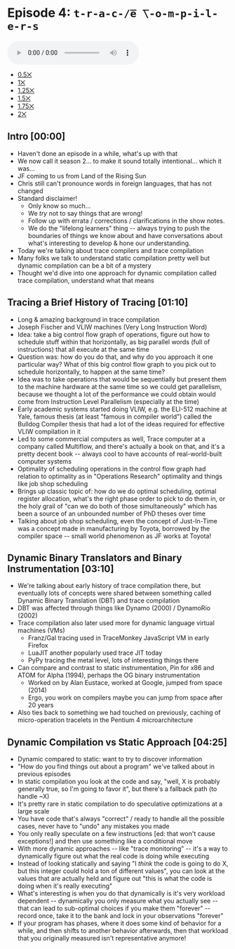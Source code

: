# Episode 4: `t-r-a-c-/e̅ ̅\-o-m-p-i-l-e-r-s`

<audio id="audioplayer" src="https://traffic.libsyn.com/secure/tlbhit/tlbhit4.mp3" controls="controls" class="podcast-audio" preload="auto"></audio><div class="playback-rate-controls"><ul><li><a href="#" onclick="setPlaybackSpeed(0.5)">0.5⨉</a></li><li><a href="#" onclick="setPlaybackSpeed(1)">1⨉</a></li><li><a href="#" onclick="setPlaybackSpeed(1.25)">1.25⨉</a></li><li><a href="#" onclick="setPlaybackSpeed(1.5)">1.5⨉</a></li><li><a href="#" onclick="setPlaybackSpeed(1.75)">1.75⨉</a></li><li><a href="#" onclick="setPlaybackSpeed(2)">2⨉</a></li></ul></div>

## Intro [00:00]

* Haven't done an episode in a while, what's up with that
* We now call it season 2... to make it sound totally intentional... which it was...
* JF coming to us from Land of the Rising Sun
* Chris still can't pronounce words in foreign languages, that has not changed
* Standard disclaimer!
  * Only know so much...
  * We *try* not to say things that are wrong!
  * Follow up with errata / corrections / clarifications in the show notes.
  * We do the "lifelong learners" thing -- always trying to push the boundaries of things we know about and have conversations about what's interesting to develop & hone our understanding.
* Today we're talking about trace compilers and trace compilation
* Many folks we talk to understand static compilation pretty well but dynamic compilation can be a bit of a mystery
* Thought we'd dive into one approach for dynamic compilation called trace compilation, understand what that means

## Tracing a Brief History of Tracing [01:10]

* Long & amazing background in trace compilation
* Joseph Fischer and VLIW machines (Very Long Instruction Word)
* Idea: take a big control flow graph of operations, figure out how to schedule stuff within that horizontally, as big parallel words (full of instructions) that all execute at the same time
* Question was: how do you do that, and why do you approach it one particular way? What of this big control flow graph to you pick out to schedule horizontally, to happen at the same time?
* Idea was to take operations that would be sequentially but present them to the machine hardware at the same time so we could get parallelism, because we thought a lot of the performance we could obtain would come from Instruction Level Parallelism (especially at the time)
* Early academic systems started doing VLIW, e.g. the ELI-512 machine at Yale, famous thesis (at least "famous in compiler world") called the Bulldog Compiler thesis that had a lot of the ideas required for effective VLIW compilation in it
* Led to some commercial computers as well, Trace computer at a company called Multiflow, and there's actually a book on that, and it's a pretty decent book -- always cool to have accounts of real-world-built computer systems
* Optimality of scheduling operations in the control flow graph had relation to optimality as in "Operations Research" optimality and things like job shop scheduling
* Brings up classic topic of: how do we do optimal scheduling, optimal register allocation, what's the right phase order to pick to do them in, or the holy grail of "can we do both of those simultaneously" which has been a source of an unbounded number of PhD theses over time
* Talking about job shop scheduling, even the concept of Just-In-Time was a concept made in manufacturing by Toyota, borrowed by the compiler space -- small world phenomenon as JF works at Toyota!

## Dynamic Binary Translators and Binary Instrumentation [03:10]

* We're talking about early history of trace compilation there, but eventually lots of concepts were shared between something called Dynamic Binary Translation (DBT) and trace compilation
* DBT was affected through things like Dynamo (2000) / DynamoRio (2002)
* Trace compilation also later used more for dynamic language virtual machines (VMs)
  * Franz/Gal tracing used in TraceMonkey JavaScript VM in early Firefox
  * LuaJIT another popularly used trace JIT today
  * PyPy tracing the metal level, lots of interesting things there
* Can compare and contrast to static instrumentation, Pin for x86 and ATOM for Alpha (1994), perhaps the OG binary instrumentation
  * Worked on by Alan Eustace, worked at Google, jumped from space (2014)
  * Ergo, you work on compilers maybe you can jump from space after 20 years
* Also ties back to something we had touched on previously, caching of micro-operation tracelets in the Pentium 4 microarchitecture

## Dynamic Compilation vs Static Approach [04:25]

* Dynamic compared to static: want to try to discover information
* "How do you find things out about a program" we've talked about in previous episodes
* In static compilation you look at the code and say, "well, X is probably
  generally true, so I'm going to favor it", but there's a fallback path (to
  handle ~X)
* It's pretty rare in static compilation to do speculative optimizations at a large scale
* You have code that's always "correct" / ready to handle all the possible
  cases, never have to "undo" any mistakes you made
* You only really speculate on a few instructions [ed: that won't cause
  exceptions!] and then use something like a conditional move
* With more dynamic approaches -- like "trace monitoring" -- it's a way to dynamically figure out what the real code is doing while executing
* Instead of looking statically and saying "I *think* the code is going to do
  X, but this integer could hold a ton of different values", you can look at
  the values that are actually held and figure out "this is what the code is
  doing when it's really executing"
* What's interesting is when you do that dynamically is it's very workload
  dependent -- dynamically you only measure what you
  actually see -- that can lead to sub-optimal choices if you make them
  "forever" -- record once, take it to the bank and lock in your observations
  "forever"
* If your program has phases, where it does some kind of behavior for a
  while, and then shifts to another behavior afterwards, then that workload
  that you originally measured isn't representative anymore!
